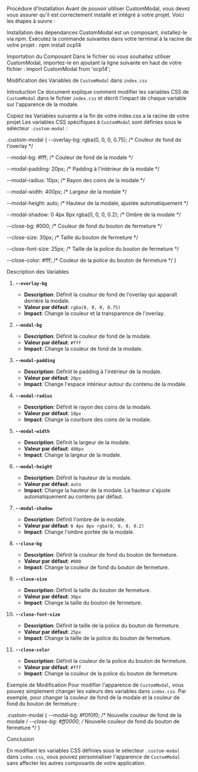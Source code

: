 Procédure d'Installation
Avant de pouvoir utiliser CustomModal, vous devez vous assurer qu'il est correctement installé et intégré à votre projet. Voici les étapes à suivre :

Installation des dépendances
CustomModal est un composant, installez-le via npm. Exécutez la commande suivantes dans votre terminal à la racine de votre projet :
npm install ocp14


Importation du Composant
Dans le fichier où vous souhaitez utiliser CustomModal, importez-le en ajoutant la ligne suivante en haut de votre fichier :
import CustomModal from 'ocp14'; 

Modification des Variables de `CustomModal` dans `index.css`

 Introduction
Ce document explique comment modifier les variables CSS de `CustomModal` dans le fichier `index.css` et décrit l'impact de chaque variable sur l'apparence de la modale.

Copiez les Variables suivante a la fin de votre index.css a la racine de votre projet 
Les variables CSS spécifiques à `CustomModal` sont définies sous le sélecteur `.custom-modal` :



.custom-modal {
  --overlay-bg: rgba(0, 0, 0, 0.75); /* Couleur de fond de l'overlay */

  --modal-bg: #fff; /* Couleur de fond de la modale */

  --modal-padding: 20px; /* Padding à l'intérieur de la modale */

  --modal-radius: 10px; /* Rayon des coins de la modale */

  --modal-width: 400px; /* Largeur de la modale */

  --modal-height: auto; /* Hauteur de la modale, ajustée automatiquement */

  --modal-shadow: 0 4px 8px rgba(0, 0, 0, 0.2); /* Ombre de la modale */

  --close-bg: #000; /* Couleur de fond du bouton de fermeture */

  --close-size: 30px; /* Taille du bouton de fermeture */

  --close-font-size: 25px; /* Taille de la police du bouton de fermeture */

  --close-color: #fff; /* Couleur de la police du bouton de fermeture */
}


Description des Variables

1. **`--overlay-bg`**
   - **Description**: Définit la couleur de fond de l'overlay qui apparaît derrière la modale.
   - **Valeur par défaut**: `rgba(0, 0, 0, 0.75)`
   - **Impact**: Change la couleur et la transparence de l'overlay.

2. **`--modal-bg`**
   - **Description**: Définit la couleur de fond de la modale.
   - **Valeur par défaut**: `#fff`
   - **Impact**: Change la couleur de fond de la modale.

3. **`--modal-padding`**
   - **Description**: Définit le padding à l'intérieur de la modale.
   - **Valeur par défaut**: `20px`
   - **Impact**: Change l'espace intérieur autour du contenu de la modale.

4. **`--modal-radius`**
   - **Description**: Définit le rayon des coins de la modale.
   - **Valeur par défaut**: `10px`
   - **Impact**: Change la courbure des coins de la modale.

5. **`--modal-width`**
   - **Description**: Définit la largeur de la modale.
   - **Valeur par défaut**: `400px`
   - **Impact**: Change la largeur de la modale.

6. **`--modal-height`**
   - **Description**: Définit la hauteur de la modale.
   - **Valeur par défaut**: `auto`
   - **Impact**: Change la hauteur de la modale. La hauteur s'ajuste automatiquement au contenu par défaut.

7. **`--modal-shadow`**
   - **Description**: Définit l'ombre de la modale.
   - **Valeur par défaut**: `0 4px 8px rgba(0, 0, 0, 0.2)`
   - **Impact**: Change l'ombre portée de la modale.

8. **`--close-bg`**
   - **Description**: Définit la couleur de fond du bouton de fermeture.
   - **Valeur par défaut**: `#000`
   - **Impact**: Change la couleur de fond du bouton de fermeture.

9. **`--close-size`**
   - **Description**: Définit la taille du bouton de fermeture.
   - **Valeur par défaut**: `30px`
   - **Impact**: Change la taille du bouton de fermeture.

10. **`--close-font-size`**
    - **Description**: Définit la taille de la police du bouton de fermeture.
    - **Valeur par défaut**: `25px`
    - **Impact**: Change la taille de la police du bouton de fermeture.

11. **`--close-color`**
    - **Description**: Définit la couleur de la police du bouton de fermeture.
    - **Valeur par défaut**: `#fff`
    - **Impact**: Change la couleur de la police du bouton de fermeture.

Exemple de Modification
Pour modifier l'apparence de `CustomModal`, vous pouvez simplement changer les valeurs des variables dans `index.css`. Par exemple, pour changer la couleur de fond de la modale et la couleur de fond du bouton de fermeture :


.custom-modal {
  --modal-bg: #f0f0f0; /* Nouvelle couleur de fond de la modale */
  --close-bg: #ff0000; /* Nouvelle couleur de fond du bouton de fermeture */
}

Conclusion

En modifiant les variables CSS définies sous le sélecteur `.custom-modal` dans `index.css`, vous pouvez personnaliser l'apparence de `CustomModal` sans affecter les autres composants de votre application.

